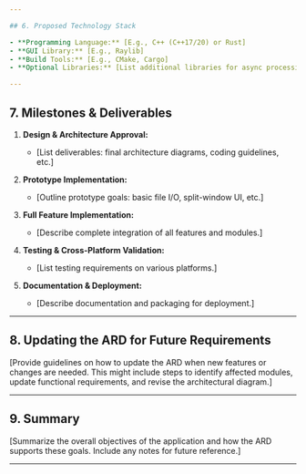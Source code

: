 ```yaml
---

## 6. Proposed Technology Stack

- **Programming Language:** [E.g., C++ (C++17/20) or Rust]
- **GUI Library:** [E.g., Raylib]
- **Build Tools:** [E.g., CMake, Cargo]
- **Optional Libraries:** [List additional libraries for async processing, logging, etc.]

---
```


## 7. Milestones & Deliverables

1. **Design & Architecture Approval:**  
   - [List deliverables: final architecture diagrams, coding guidelines, etc.]

2. **Prototype Implementation:**  
   - [Outline prototype goals: basic file I/O, split-window UI, etc.]

3. **Full Feature Implementation:**  
   - [Describe complete integration of all features and modules.]

4. **Testing & Cross-Platform Validation:**  
   - [List testing requirements on various platforms.]

5. **Documentation & Deployment:**  
   - [Describe documentation and packaging for deployment.]

---

## 8. Updating the ARD for Future Requirements

[Provide guidelines on how to update the ARD when new features or changes are needed. This might include steps to identify affected modules, update functional requirements, and revise the architectural diagram.]

---

## 9. Summary

[Summarize the overall objectives of the application and how the ARD supports these goals. Include any notes for future reference.]

---